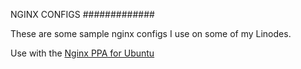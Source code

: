 NGINX CONFIGS
#############

These are some sample nginx configs I use on some of my Linodes.

Use with the [Nginx PPA for Ubuntu](http://wiki.nginx.org/Install#Ubuntu_PPA)